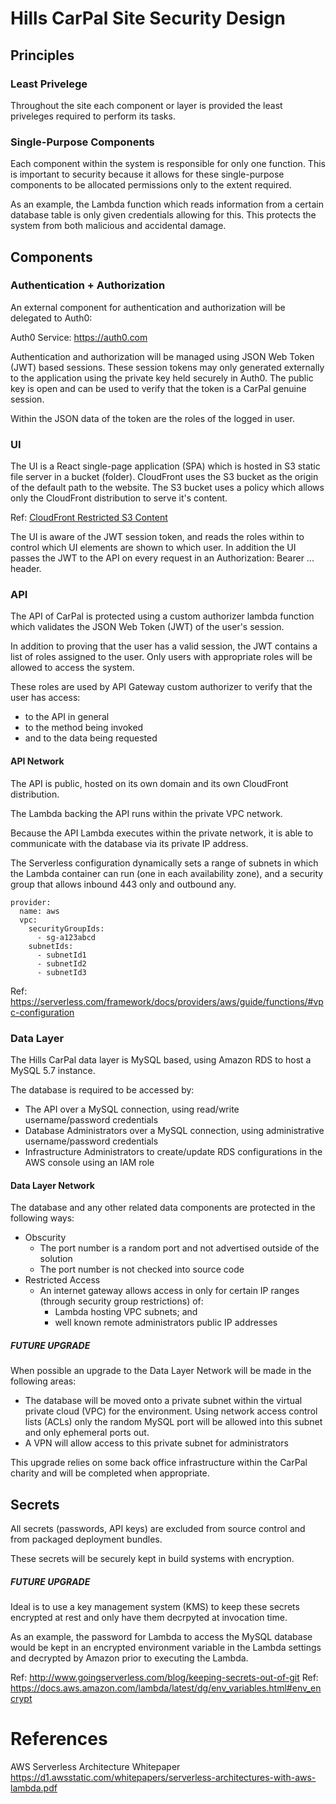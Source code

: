 # Hills CarPal Site Security Design

## Principles
### Least Privelege
Throughout the site each component or layer is provided the least priveleges required to perform its tasks.

### Single-Purpose Components
Each component within the system is responsible for only one function. This is important to security because it allows for these single-purpose components to be allocated permissions only to the extent required. 

As an example, the Lambda function which reads information from a certain database table is only given credentials allowing for this. This protects the system from both malicious and accidental damage.


## Components
### Authentication + Authorization
An external component for authentication and authorization will be delegated to Auth0:

Auth0 Service: https://auth0.com

Authentication and authorization will be managed using JSON Web Token (JWT) based sessions. These session tokens may only generated externally to the application using the private key held securely in Auth0. The public key is open and can be used to verify that the token is a CarPal genuine session. 

Within the JSON data of the token are the roles of the logged in user. 

### UI
The UI is a React single-page application (SPA) which is hosted in S3 static file server in a bucket (folder).
CloudFront uses the S3 bucket as the origin of the default path to the website.
The S3 bucket uses a policy which allows only the CloudFront distribution to serve it's content.

Ref: [CloudFront Restricted S3 Content](https://docs.aws.amazon.com/AmazonCloudFront/latest/DeveloperGuide/private-content-restricting-access-to-s3.html)

The UI is aware of the JWT session token, and reads the roles within to control which UI elements are shown to which user. In addition the UI passes the JWT to the API on every request in an Authorization: Bearer ... header.

### API
The API of CarPal is protected using a custom authorizer lambda function which validates the JSON Web Token (JWT) of the user's session. 

In addition to proving that the user has a valid session, the JWT contains a list of roles assigned to the user. Only users with appropriate roles will be allowed to access the system.

These roles are used by API Gateway custom authorizer to verify that the user has access:
- to the API in general
- to the method being invoked
- and to the data being requested

#### API Network
The API is public, hosted on its own domain and its own CloudFront distribution.

The Lambda backing the API runs within the private VPC network.

Because the API Lambda executes within the private network, it is able to communicate with the database via its private IP address.

The Serverless configuration dynamically sets a range of subnets in which the Lambda container can run (one in each availability zone), and a security group that allows inbound 443 only and outbound any.

```
provider:
  name: aws
  vpc:
    securityGroupIds:
      - sg-a123abcd
    subnetIds:
      - subnetId1
      - subnetId2
      - subnetId3
```
Ref: 
https://serverless.com/framework/docs/providers/aws/guide/functions/#vpc-configuration

### Data Layer
The Hills CarPal data layer is MySQL based, using Amazon RDS to host a MySQL 5.7 instance.

The database is required to be accessed by:
- The API over a MySQL connection, using read/write username/password credentials
- Database Administrators over a MySQL connection, using administrative username/password credentials
- Infrastructure Administrators to create/update RDS configurations in the AWS console using an IAM role

#### Data Layer Network
The database and any other related data components are protected in the following ways:
- Obscurity
  - The port number is a random port and not advertised outside of the solution
  - The port number is not checked into source code
- Restricted Access
  - An internet gateway allows access in only for certain IP ranges (through security group restrictions) of:
    - Lambda hosting VPC subnets;
      and
    - well known remote administrators public IP addresses

##### FUTURE UPGRADE
When possible an upgrade to the Data Layer Network will be made in the following areas:
- The database will be moved onto a private subnet within the virtual private cloud (VPC) for the environment. Using network access control lists (ACLs) only the random MySQL port will be allowed into this subnet and only ephemeral ports out.
- A VPN will allow access to this private subnet for administrators 

This upgrade relies on some back office infrastructure within the CarPal charity and will be completed when appropriate.

## Secrets
All secrets (passwords, API keys) are excluded from source control and from packaged deployment bundles.

These secrets will be securely kept in build systems with encryption.

##### FUTURE UPGRADE
Ideal is to use a key management system (KMS) to keep these secrets encrypted at rest and only have them decrpyted at invocation time.

As an example, the password for Lambda to access the MySQL database would be kept in an encrypted environment variable in the Lambda settings and decrypted by Amazon prior to executing the Lambda.

Ref: http://www.goingserverless.com/blog/keeping-secrets-out-of-git
Ref: https://docs.aws.amazon.com/lambda/latest/dg/env_variables.html#env_encrypt

# References

AWS Serverless Architecture Whitepaper
https://d1.awsstatic.com/whitepapers/serverless-architectures-with-aws-lambda.pdf
